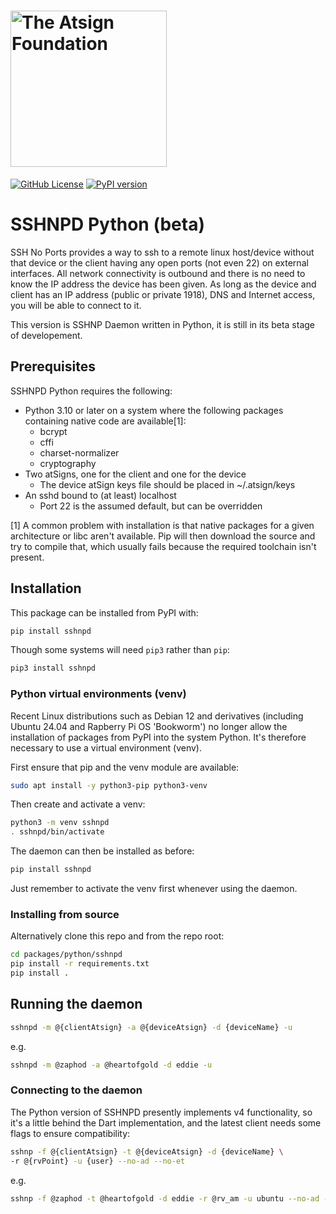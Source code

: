 <h1><img width=250px src="https://atsign.com/wp-content/uploads/2022/05/atsign-logo-horizontal-color2022.svg" alt="The Atsign Foundation"></h1>

[![GitHub License](https://img.shields.io/badge/license-BSD3-blue.svg)](./LICENSE)
[![PyPI version](https://badge.fury.io/py/sshnpd.svg)](https://badge.fury.io/py/sshnpd)

# SSHNPD Python (beta)

SSH No Ports provides a way to ssh to a remote linux host/device without that
device or the client having any open ports (not even 22) on external
interfaces. All network connectivity is outbound and there is no need to
know the IP address the device has been given. As long as the device and
client has an IP address (public or private 1918), DNS and Internet access,
you will be able to connect to it.

This version is SSHNP Daemon written in Python, it is still in its beta
stage of developement.

## Prerequisites

SSHNPD Python requires the following:

* Python 3.10 or later on a system where the following packages containing
native code are available[1]:
  * bcrypt
  * cffi
  * charset-normalizer
  * cryptography
* Two atSigns, one for the client and one for the device
  * The device atSign keys file should be placed in ~/.atsign/keys
* An sshd bound to (at least) localhost
  * Port 22 is the assumed default, but can be overridden

[1] A common problem with installation is that native packages for a given
architecture or libc aren't available. Pip will then download the source
and try to compile that, which usually fails because the required toolchain
isn't present.

## Installation

This package can be installed from PyPI with:

```sh
pip install sshnpd
```

Though some systems will need `pip3` rather than `pip`:

```sh
pip3 install sshnpd
```

### Python virtual environments (venv)

Recent Linux distributions such as Debian 12 and derivatives (including
Ubuntu 24.04 and Rapberry Pi OS 'Bookworm') no longer allow the installation
of packages from PyPI into the system Python. It's therefore necessary to
use a virtual environment (venv).

First ensure that pip and the venv module are available:

```sh
sudo apt install -y python3-pip python3-venv
```

Then create and activate a venv:

```sh
python3 -m venv sshnpd
. sshnpd/bin/activate
```

The daemon can then be installed as before:

```sh
pip install sshnpd
```

Just remember to activate the venv first whenever using the daemon.

### Installing from source

Alternatively clone this repo and from the repo root:

```sh
cd packages/python/sshnpd
pip install -r requirements.txt
pip install .
```

## Running the daemon

```sh
sshnpd -m @{clientAtsign} -a @{deviceAtsign} -d {deviceName} -u
```

e.g.

```sh
sshnpd -m @zaphod -a @heartofgold -d eddie -u
```

### Connecting to the daemon

The Python version of SSHNPD presently implements v4 functionality, so it's
a little behind the Dart implementation, and the latest client needs some
flags to ensure compatibility:

```sh
sshnp -f @{clientAtsign} -t @{deviceAtsign} -d {deviceName} \
-r @{rvPoint} -u {user} --no-ad --no-et
```

e.g.

```sh
sshnp -f @zaphod -t @heartofgold -d eddie -r @rv_am -u ubuntu --no-ad --no-et
```
